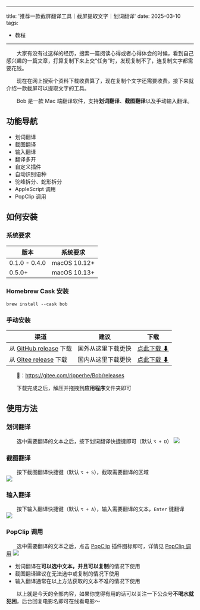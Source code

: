 
---
title: '推荐一款截屏翻译工具｜截屏提取文字｜划词翻译'
date: 2025-03-10
tags:
  - 教程
---

&emsp;&emsp;大家有没有过这样的经历，搜索一篇阅读心得或者心得体会的时候，看到自己感兴趣的一篇文章，打算复制下来上交“任务”时，发现复制不了，连复制文字都需要花钱。

&emsp;&emsp;现在在网上搜索个资料下载收费算了，现在复制个文字还需要收费。接下来就介绍一款截屏可以提取文字的工具。



&emsp;&emsp;Bob 是一款 Mac 端翻译软件，支持**划词翻译**、**截图翻译**以及手动输入翻译。

## 功能导航
-  划词翻译
-  截图翻译
-  输入翻译
-  翻译多开
-  自定义插件
-  自动识别语种
-  驼峰拆分、蛇形拆分
-  AppleScript 调用
-  PopClip 调用

## 如何安装

### 系统要求

| 版本          | 系统要求     |
| ------------- | ------------ |
| 0.1.0 - 0.4.0 | macOS 10.12+ |
| 0.5.0+        | macOS 10.13+ |

### Homebrew Cask 安装

```
brew install --cask bob
```

### 手动安装

| 渠道                                                         | 建议               | 下载                                                         |
| ------------------------------------------------------------ | ------------------ | ------------------------------------------------------------ |
| 从 [GitHub release](https://github.com/ripperhe/Bob/releases) 下载 | 国外从这里下载更快 | [点此下载 ⬇](https://github.com/ripperhe/Bob/releases/latest/download/Bob.zip) |
| 从 [Gitee release](https://gitee.com/ripperhe/Bob/releases) 下载 | 国内从这里下载更快 | [点此下载 ⬇](https://gitee.com/ripperhe/Bob/attach_files/980744/download/Bob.zip) |

&emsp;&emsp;🔗：https://gitee.com/ripperhe/Bob/releases

&emsp;&emsp;下载完成之后，解压并拖拽到**应用程序**文件夹即可

## 使用方法

### 划词翻译
&emsp;&emsp;选中需要翻译的文本之后，按下划词翻译快捷键即可（默认 `⌥ + D`） 
![](https://files.mdnice.com/user/25819/12efd19b-c688-4ca0-bb54-1e34d978fc67.gif)

### 截图翻译  
&emsp;&emsp;按下截图翻译快捷键（默认 `⌥ + S`），截取需要翻译的区域     
![](https://files.mdnice.com/user/25819/553a9d9c-dacb-4e97-bdb3-14e2823f105e.gif)

### 输入翻译    
&emsp;&emsp;按下输入翻译快捷键（默认 `⌥ + A`），输入需要翻译的文本，`Enter` 键翻译  
![](https://files.mdnice.com/user/25819/d532e06e-0a41-445f-ad44-0cccf0527abc.gif)

### PopClip 调用
&emsp;&emsp;选中需要翻译的文本之后，点击 [PopClip](https://pilotmoon.com/popclip/) 插件图标即可，详情见 [PopClip 调用](https://ripperhe.gitee.io/bob/#/general/integration/popclip) 
![](https://files.mdnice.com/user/25819/ab28ca32-844e-4da5-ac07-79cee1b89803.gif)


- 划词翻译在**可以选中文本，并且可以复制**的情况下使用
- 截图翻译建议在无法选中或复制的情况下使用
- 输入翻译通常在以上方法获取的文本不准的情况下使用

&emsp;&emsp;以上就是今天的全部内容，如果你觉得有用的话可以关注一下公众号**不喝水就犯困**，后台回复电影名即可在线看电影～

